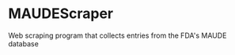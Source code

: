 MAUDEScraper
============

Web scraping program that collects entries from the FDA's MAUDE database

